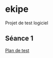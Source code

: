 # ekipe
Projet de test logiciel

## Séance 1
[Plan de test ](https://docs.google.com/spreadsheets/d/1dOFq0Xq1IXeyr26tty6LnLczpEqfil-WFBlGGizsVB4/edit?gid=0#gid=0)
